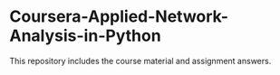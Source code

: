# Coursera-Applied-Network-Analysis-in-Python
This repository includes the course material and assignment answers.
